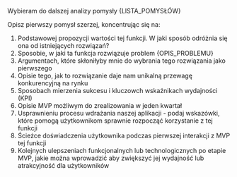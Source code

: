 Wybieram do dalszej analizy pomysły {LISTA_POMYSŁÓW}

Opisz pierwszy pomysł szerzej, koncentrując się na:

1. Podstawowej propozycji wartości tej funkcji. W jaki sposób odróżnia się ona od istniejących rozwiązań?
2. Sposobie, w jaki ta funkcja rozwiązuje problem {OPIS_PROBLEMU}
3. Argumentach, które skłoniłyby mnie do wybrania tego rozwiązania jako pierwszego
4. Opisie tego, jak to rozwiązanie daje nam unikalną przewagę konkurencyjną na rynku
9. Sposobach mierzenia sukcesu i kluczowch wskaźnikach wydajności (KPI)
5. Opisie MVP możliwym do zrealizowania w jeden kwartał
6. Usprawnieniu procesu wdrażania naszej aplikacji - podaj wskazówki, które pomogą użytkownikom sprawnie rozpocząć korzystanie z tej funkcji
7. Ścieżce doświadczenia użytkownika podczas pierwszej interakcji z MVP tej funkcji
8. Kolejnych ulepszeniach funkcjonalnych lub technologicznych po etapie MVP, jakie można wprowadzić aby zwiększyć jej wydajność lub atrakcyjność dla użytkowników
